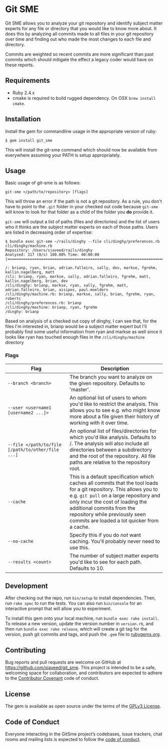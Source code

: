 # Git SME

Git SME allows you to analyze your git repository and identify subject matter experts for any file
or directory that you would like to know more about.  It does this by analyzing all commits made to
all files in your git repository over time and finding out who made the most changes to each file
and directory.

Commits are weighted so recent commits are more significant than past commits which should mitigate
the effect a legacy coder would have on these reports.

## Requirements

- Ruby 2.4.x
- cmake is required to build rugged dependency. On OSX `brew install cmake`.

## Installation

Install the gem for commandline usage in the appropriate version of ruby:

    $ gem install git_sme
    
This will install the git-sme command which should now be available from everywhere assuming your
PATH is setup appropriately.

## Usage

Basic usage of git-sme is as follows:

    git-sme </path/to/repository> [flags]

This will throw an error if the path is not a git repository.  As a rule, you don't have to point to
the `.git` folder in your checked out code because `git-sme` will know to look for that folder as a
child of the folder you **do** provide it.

`git-sme` will output a list of paths (files and directories) and the list of users who it thinks
are the subject matter experts on each of those paths.  Users are listed in decreasing order of
expertise:

    $ bundle exec git-sme ~/rails/dinghy --file cli/dinghy/preferences.rb cli/dinghy/machine.rb
    Repository: /Users/sjaveed/rails/dinghy
    Analyzed: 317 (0/s) 100.00% Time: 00:00:00 |==============================================================================|
    
    /: brianp, ryan, brian, adrian.falleiro, sally, dev, markse, fgrehm, kallin.nagelberg, matt
    /cli: brianp, ryan, markse, sally, adrian.falleiro, fgrehm, matt, kallin.nagelberg, brian, dev
    /cli/dinghy: brianp, markse, ryan, sally, fgrehm, matt, adrian.falleiro, brian, aisipos, paul.moelders
    /cli/dinghy/machine.rb: brianp, markse, sally, brian, fgrehm, ryan, robertc
    /cli/dinghy/preferences.rb: brianp
    /cli/dinghy/machine: brianp, ryan, fgrehm
    /dinghy: brianp

Based on analysis of a checked out copy of dinghy, I can see that, for the files I'm interested in,
brianp would be a subject matter expert but I'll probably find some useful information from ryan and
markse as well since it looks like ryan has touched enough files in the `/cli/dinghy/machine`
directory

### Flags

Flag | Description
-----|------------
`--branch <branch>` | The branch you want to analyze on the given repository.  Defaults to 'master'.
`--user <username1 [username2 ...]>` | An optional list of users to whom you'd like to restrict the analysis.  This allows you to see e.g. who might know more about a file given their history of working with it over time.
`--file </path/to/file [/path/to/other/file ...]` | An optional list of files/directories for which you'd like analysis.  Defaults to /.  The analysis will also include all directories between a subdirectory and the root of the repository.  All file paths are relative to the repository root.
`--cache` | This is a default specification which caches all commits that the tool loads for a git repository.  This allows you to e.g. `git pull` on a large repository and only incur the cost of loading the additional commits from the repository while previously seen commits are loaded a lot quicker from a cache.
`--no-cache` | Specify this if you do *not* want caching.  You'll probably never need to use this.
`--results <count>` | The number of subject matter experts you'd like to see for each path.  Defaults to 10.

## Development

After checking out the repo, run `bin/setup` to install dependencies. Then, run `rake spec` to run the tests. You can also run `bin/console` for an interactive prompt that will allow you to experiment.

To install this gem onto your local machine, run `bundle exec rake install`. To release a new version, update the version number in `version.rb`, and then run `bundle exec rake release`, which will create a git tag for the version, push git commits and tags, and push the `.gem` file to [rubygems.org](https://rubygems.org).

## Contributing

Bug reports and pull requests are welcome on GitHub at https://github.com/sjaveed/git_sme. This project is intended to be a safe, welcoming space for collaboration, and contributors are expected to adhere to the [Contributor Covenant](http://contributor-covenant.org) code of conduct.

## License

The gem is available as open source under the terms of the [GPLv3 License](https://www.gnu.org/licenses/gpl-3.0.en.html).

## Code of Conduct

Everyone interacting in the GitSme project’s codebases, issue trackers, chat rooms and mailing lists is expected to follow the [code of conduct](https://github.com/sjaveed/git_sme/blob/master/CODE_OF_CONDUCT.md).
